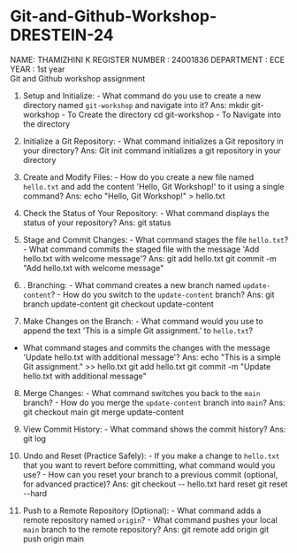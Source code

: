# Git-and-Github-Workshop-DRESTEIN-24
NAME: THAMIZHINI K 
REGISTER NUMBER : 24001836
DEPARTMENT : ECE
YEAR : 1st year  
                  Git and Github workshop assignment
1.	 Setup and Initialize: - What command do you use to create a new directory named `git-workshop` and navigate into it?
Ans:
                 mkdir git-workshop    - To Create the directory
      cd git-workshop       - To Navigate into the directory 

2.	Initialize a Git Repository: - What command initializes a Git repository in your directory?
Ans:
      Git init command initializes a git repository in your directory

3.	Create and Modify Files: - How do you create a new file named `hello.txt` and add the content 'Hello, Git Workshop!' to it using a single command?
Ans:
      echo "Hello, Git Workshop!" > hello.txt

4.	Check the Status of Your Repository: - What command displays the status of your repository?
Ans:
      git status

5.	Stage and Commit Changes: - What command stages the file `hello.txt`? - What command commits the staged file with the message 'Add hello.txt with welcome message'?
Ans: 
    git add hello.txt
    git commit -m "Add hello.txt with welcome message"

6.	. Branching: - What command creates a new branch named `update-content`? - How do you switch to the `update-content` branch?
Ans:
     git branch update-content
     git checkout update-content

7.	Make Changes on the Branch: - What command would you use to append the text 'This is a simple Git assignment.' to `hello.txt`?
- What command stages and commits the changes with the message 'Update hello.txt with additional message'?
Ans:
     echo "This is a simple Git assignment." >> hello.txt
git add hello.txt
git commit -m "Update hello.txt with additional message"
   
8.	Merge Changes: - What command switches you back to the `main` branch? - How do you merge the `update-content` branch into `main`?
Ans:
     git checkout main
     git merge update-content

9.	View Commit History: - What command shows the commit history?
Ans:
      git log

10.	  Undo and Reset (Practice Safely): - If you make a change to `hello.txt` that you want to revert before committing, what command would you use? - How can you reset your branch to a previous commit (optional, for advanced practice)?
Ans:
      git checkout -- hello.txt
   hard reset
       git reset --hard <commit-hash>

11.	 Push to a Remote Repository (Optional): - What command adds a remote repository named `origin`? - What command pushes your local `main` branch to the remote repository? 
Ans:
      git remote add origin <repository-url> 
      git push origin main

